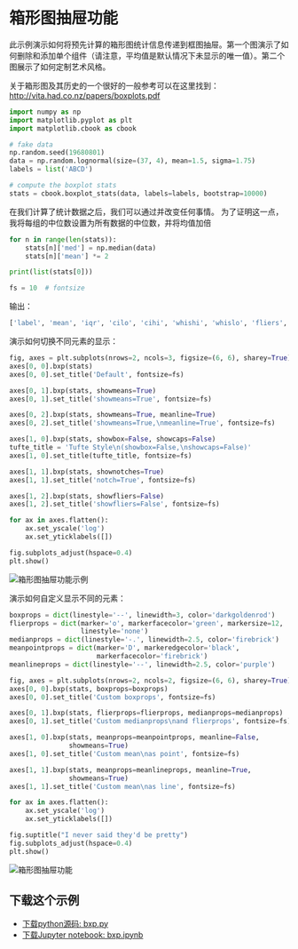 # 箱形图抽屉功能

此示例演示如何将预先计算的箱形图统计信息传递到框图抽屉。第一个图演示了如何删除和添加单个组件（请注意，平均值是默认情况下未显示的唯一值）。第二个图展示了如何定制艺术风格。

关于箱形图及其历史的一个很好的一般参考可以在这里找到：http://vita.had.co.nz/papers/boxplots.pdf

```python
import numpy as np
import matplotlib.pyplot as plt
import matplotlib.cbook as cbook

# fake data
np.random.seed(19680801)
data = np.random.lognormal(size=(37, 4), mean=1.5, sigma=1.75)
labels = list('ABCD')

# compute the boxplot stats
stats = cbook.boxplot_stats(data, labels=labels, bootstrap=10000)
```

在我们计算了统计数据之后，我们可以通过并改变任何事情。 为了证明这一点，我将每组的中位数设置为所有数据的中位数，并将均值加倍

```python
for n in range(len(stats)):
    stats[n]['med'] = np.median(data)
    stats[n]['mean'] *= 2

print(list(stats[0]))

fs = 10  # fontsize
```

输出：

```python
['label', 'mean', 'iqr', 'cilo', 'cihi', 'whishi', 'whislo', 'fliers', 'q1', 'med', 'q3']
```

演示如何切换不同元素的显示：

```python
fig, axes = plt.subplots(nrows=2, ncols=3, figsize=(6, 6), sharey=True)
axes[0, 0].bxp(stats)
axes[0, 0].set_title('Default', fontsize=fs)

axes[0, 1].bxp(stats, showmeans=True)
axes[0, 1].set_title('showmeans=True', fontsize=fs)

axes[0, 2].bxp(stats, showmeans=True, meanline=True)
axes[0, 2].set_title('showmeans=True,\nmeanline=True', fontsize=fs)

axes[1, 0].bxp(stats, showbox=False, showcaps=False)
tufte_title = 'Tufte Style\n(showbox=False,\nshowcaps=False)'
axes[1, 0].set_title(tufte_title, fontsize=fs)

axes[1, 1].bxp(stats, shownotches=True)
axes[1, 1].set_title('notch=True', fontsize=fs)

axes[1, 2].bxp(stats, showfliers=False)
axes[1, 2].set_title('showfliers=False', fontsize=fs)

for ax in axes.flatten():
    ax.set_yscale('log')
    ax.set_yticklabels([])

fig.subplots_adjust(hspace=0.4)
plt.show()
```

![箱形图抽屉功能示例](https://matplotlib.org/_images/sphx_glr_bxp_001.png)

演示如何自定义显示不同的元素：

```python
boxprops = dict(linestyle='--', linewidth=3, color='darkgoldenrod')
flierprops = dict(marker='o', markerfacecolor='green', markersize=12,
                  linestyle='none')
medianprops = dict(linestyle='-.', linewidth=2.5, color='firebrick')
meanpointprops = dict(marker='D', markeredgecolor='black',
                      markerfacecolor='firebrick')
meanlineprops = dict(linestyle='--', linewidth=2.5, color='purple')

fig, axes = plt.subplots(nrows=2, ncols=2, figsize=(6, 6), sharey=True)
axes[0, 0].bxp(stats, boxprops=boxprops)
axes[0, 0].set_title('Custom boxprops', fontsize=fs)

axes[0, 1].bxp(stats, flierprops=flierprops, medianprops=medianprops)
axes[0, 1].set_title('Custom medianprops\nand flierprops', fontsize=fs)

axes[1, 0].bxp(stats, meanprops=meanpointprops, meanline=False,
               showmeans=True)
axes[1, 0].set_title('Custom mean\nas point', fontsize=fs)

axes[1, 1].bxp(stats, meanprops=meanlineprops, meanline=True,
               showmeans=True)
axes[1, 1].set_title('Custom mean\nas line', fontsize=fs)

for ax in axes.flatten():
    ax.set_yscale('log')
    ax.set_yticklabels([])

fig.suptitle("I never said they'd be pretty")
fig.subplots_adjust(hspace=0.4)
plt.show()
```

![箱形图抽屉功能](https://matplotlib.org/_images/sphx_glr_bxp_002.png)

## 下载这个示例
            
- [下载python源码: bxp.py](https://matplotlib.org/_downloads/bxp.py)
- [下载Jupyter notebook: bxp.ipynb](https://matplotlib.org/_downloads/bxp.ipynb)